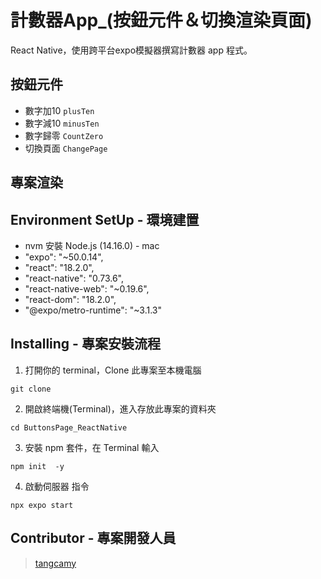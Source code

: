 # 計數器App_(按鈕元件＆切換渲染頁面)
React Native，使用跨平台expo模擬器撰寫計數器 app 程式。

## 按鈕元件
  - 數字加10 `plusTen`
  - 數字減10 `minusTen`
  - 數字歸零 `CountZero`
  - 切換頁面 `ChangePage`

## 專案渲染


## Environment SetUp - 環境建置
  - nvm 安裝 Node.js (14.16.0) - mac 
  - "expo": "~50.0.14",
  - "react": "18.2.0",
  - "react-native": "0.73.6",
  - "react-native-web": "~0.19.6",
  - "react-dom": "18.2.0",
  - "@expo/metro-runtime": "~3.1.3"

## Installing - 專案安裝流程

1. 打開你的 terminal，Clone 此專案至本機電腦

```
git clone 
```

2. 開啟終端機(Terminal)，進入存放此專案的資料夾

```
cd ButtonsPage_ReactNative
```

3. 安裝 npm 套件，在 Terminal 輸入 

```
npm init  -y 
```

4. 啟動伺服器 指令
```
npx expo start
```



## Contributor - 專案開發人員

> [tangcamy](https://github.com/tangcamy)
